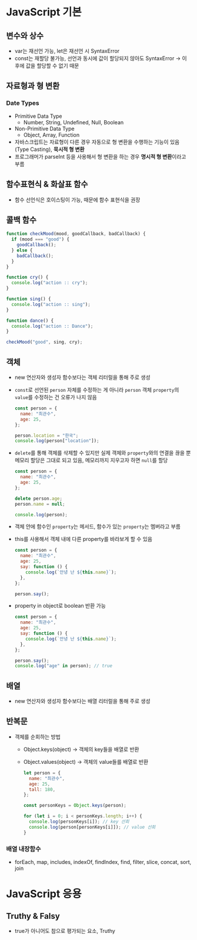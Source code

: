 # JavaScript 기본

## 변수와 상수

- var는 재선언 가능, let은 재선언 시 SyntaxError
- const는 재할당 불가능, 선언과 동시에 값이 할당되지 않아도 SyntaxError → 이후에 값을 할당할 수 없기 때문

## 자료형과 형 변환

### Date Types

- Primitive Data Type
  - Number, String, Undefined, Null, Boolean
- Non-Primitive Data Type
  - Object, Array, Function
- 자바스크립트는 자료형이 다른 경우 자동으로 형 변환을 수행하는 기능이 있음(Type Casting), **묵시적 형 변환**
- 프로그래머가 parseInt 등을 사용해서 형 변환을 하는 경우 **명시적 형 변환**이라고 부름

## 함수표현식 & 화살표 함수

- 함수 선언식은 호이스팅이 가능, 때문에 함수 표현식을 권장

## 콜백 함수

```jsx
function checkMood(mood, goodCallback, badCallback) {
  if (mood === "good") {
    goodCallback();
  } else {
    badCallback();
  }
}

function cry() {
  console.log("action :: cry");
}

function sing() {
  console.log("action :: sing");
}

function dance() {
  console.log("action :: Dance");
}

checkMood("good", sing, cry);
```

## 객체

- new 연산자와 생성자 함수보다는 객체 리터럴을 통해 주로 생성
- `const`로 선언된 `person` 자체를 수정하는 게 아니라 `person` 객체 `property`의 `value`를 수정하는 건 오류가 나지 않음

    ```jsx
    const person = {
      name: "최관수",
      age: 25,
    };
    
    person.location = "한국";
    console.log(person["location"]);
    ```

- `delete`를 통해 객체를 삭제할 수 있지만 실제 객체와 `property`와의 연결을 끊을 뿐 메모리 할당은 그대로 되고 있음, 메모리까지 지우고자 하면 `null`를 할당

    ```jsx
    const person = {
      name: "최관수",
      age: 25,
    };
    
    delete person.age;
    person.name = null;
    
    console.log(person);
    ```

- 객체 안에 함수인 `property`는 메서드, 함수가 있는 `property`는 멤버라고 부름
- this를 사용해서 객체 내에 다른 property를 바라보게 할 수 있음

    ```jsx
    const person = {
      name: "최관수",
      age: 25,
      say: function () {
        console.log(`안녕 난 ${this.name}`);
      },
    };
    
    person.say();
    ```

- property in object로 boolean 반환 가능

    ```jsx
    const person = {
      name: "최관수",
      age: 25,
      say: function () {
        console.log(`안녕 난 ${this.name}`);
      },
    };
    
    person.say();
    console.log("age" in person); // true
    ```


## 배열

- new 연산자와 생성자 함수보다는 배열 리터럴을 통해 주로 생성

## 반복문

- 객체를 순회하는 방법
  - Object.keys(object) → 객체의 key들을 배열로 반환
  - Object.values(object) → 객체의 value들를 배열로 반환

    ```jsx
    let person = {
      name: "최관수",
      age: 25,
      tall: 180,
    };
    
    const personKeys = Object.keys(person);
    
    for (let i = 0; i < personKeys.length; i++) {
      console.log(personKeys[i]); // key 선회
      console.log(person[personKeys[i]]); // value 선회
    }
    ```


### 배열 내장함수

- forEach, map, includes, indexOf, findIndex, find, filter, slice, concat, sort, join

# JavaScript 응용

## Truthy & Falsy

- true가 아니어도 참으로 평가되는 요소, Truthy